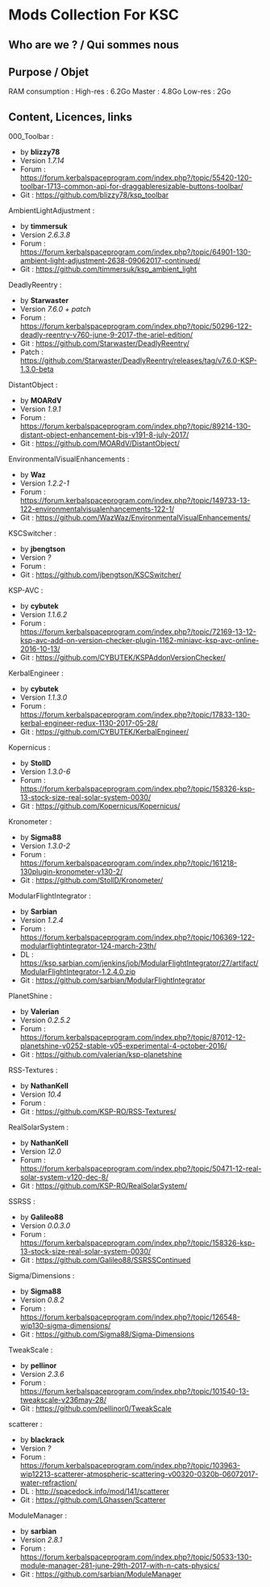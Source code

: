 # Mods Collection For KSC

## Who are we ? / Qui sommes nous

## Purpose / Objet

RAM consumption : 
High-res : 6.2Go
Master : 4.8Go
Low-res : 2Go

## Content, Licences, links

000_Toolbar : 
- by **blizzy78**
- Version *1.7.14*
- Forum : https://forum.kerbalspaceprogram.com/index.php?/topic/55420-120-toolbar-1713-common-api-for-draggableresizable-buttons-toolbar/
- Git : https://github.com/blizzy78/ksp_toolbar

AmbientLightAdjustment :
- by **timmersuk**
- Version *2.6.3.8*
- Forum : https://forum.kerbalspaceprogram.com/index.php?/topic/64901-130-ambient-light-adjustment-2638-09062017-continued/
- Git : https://github.com/timmersuk/ksp_ambient_light

DeadlyReentry :
- by **Starwaster**
- Version *7.6.0 + patch*
- Forum : https://forum.kerbalspaceprogram.com/index.php?/topic/50296-122-deadly-reentry-v760-june-9-2017-the-ariel-edition/
- Git : https://github.com/Starwaster/DeadlyReentry/
- Patch : https://github.com/Starwaster/DeadlyReentry/releases/tag/v7.6.0-KSP-1.3.0-beta

DistantObject :
- by **MOARdV**
- Version *1.9.1*
- Forum : https://forum.kerbalspaceprogram.com/index.php?/topic/89214-130-distant-object-enhancement-bis-v191-8-july-2017/
- Git : https://github.com/MOARdV/DistantObject/

EnvironmentalVisualEnhancements :
- by **Waz**
- Version *1.2.2-1*
- Forum : https://forum.kerbalspaceprogram.com/index.php?/topic/149733-13-122-environmentalvisualenhancements-122-1/
- Git : https://github.com/WazWaz/EnvironmentalVisualEnhancements/

KSCSwitcher :
- by **jbengtson**
- Version *?*
- Forum : 
- Git : https://github.com/jbengtson/KSCSwitcher/

KSP-AVC :
- by **cybutek**
- Version *1.1.6.2*
- Forum : https://forum.kerbalspaceprogram.com/index.php?/topic/72169-13-12-ksp-avc-add-on-version-checker-plugin-1162-miniavc-ksp-avc-online-2016-10-13/
- Git : https://github.com/CYBUTEK/KSPAddonVersionChecker/

KerbalEngineer :
- by **cybutek**
- Version *1.1.3.0*
- Forum : https://forum.kerbalspaceprogram.com/index.php?/topic/17833-130-kerbal-engineer-redux-1130-2017-05-28/
- Git : https://github.com/CYBUTEK/KerbalEngineer/

Kopernicus :
- by **StollD**
- Version *1.3.0-6*
- Forum : https://forum.kerbalspaceprogram.com/index.php?/topic/158326-ksp-13-stock-size-real-solar-system-0030/
- Git : https://github.com/Kopernicus/Kopernicus/

Kronometer :
- by **Sigma88**
- Version *1.3.0-2*
- Forum : https://forum.kerbalspaceprogram.com/index.php?/topic/161218-130plugin-kronometer-v130-2/
- Git : https://github.com/StollD/Kronometer/

ModularFlightIntegrator :
- by **Sarbian**
- Version *1.2.4*
- Forum : https://forum.kerbalspaceprogram.com/index.php?/topic/106369-122-modularflightintegrator-124-march-23th/
- DL : https://ksp.sarbian.com/jenkins/job/ModularFlightIntegrator/27/artifact/ModularFlightIntegrator-1.2.4.0.zip
- Git : https://github.com/sarbian/ModularFlightIntegrator

PlanetShine :
- by **Valerian**
- Version *0.2.5.2*
- Forum : https://forum.kerbalspaceprogram.com/index.php?/topic/87012-12-planetshine-v0252-stable-v05-experimental-4-october-2016/
- Git : https://github.com/valerian/ksp-planetshine

RSS-Textures :
- by **NathanKell**
- Version *10.4*
- Forum : 
- Git : https://github.com/KSP-RO/RSS-Textures/

RealSolarSystem :
- by **NathanKell**
- Version *12.0*
- Forum : https://forum.kerbalspaceprogram.com/index.php?/topic/50471-12-real-solar-system-v120-dec-8/
- Git : https://github.com/KSP-RO/RealSolarSystem/

SSRSS :
- by **Galileo88**
- Version *0.0.3.0*
- Forum : https://forum.kerbalspaceprogram.com/index.php?/topic/158326-ksp-13-stock-size-real-solar-system-0030/
- Git : https://github.com/Galileo88/SSRSSContinued

Sigma/Dimensions :
- by **Sigma88**
- Version *0.8.2*
- Forum : https://forum.kerbalspaceprogram.com/index.php?/topic/126548-wip130-sigma-dimensions/
- Git : https://github.com/Sigma88/Sigma-Dimensions

TweakScale :
- by **pellinor**
- Version *2.3.6*
- Forum : https://forum.kerbalspaceprogram.com/index.php?/topic/101540-13-tweakscale-v236may-28/
- Git : https://github.com/pellinor0/TweakScale

scatterer :
- by **blackrack**
- Version *?*
- Forum : https://forum.kerbalspaceprogram.com/index.php?/topic/103963-wip12213-scatterer-atmospheric-scattering-v00320-0320b-06072017-water-refraction/
- DL : http://spacedock.info/mod/141/scatterer
- Git : https://github.com/LGhassen/Scatterer

ModuleManager :
- by **sarbian**
- Version *2.8.1*
- Forum : https://forum.kerbalspaceprogram.com/index.php?/topic/50533-130-module-manager-281-june-29th-2017-with-n-cats-physics/
- Git : https://github.com/sarbian/ModuleManager
